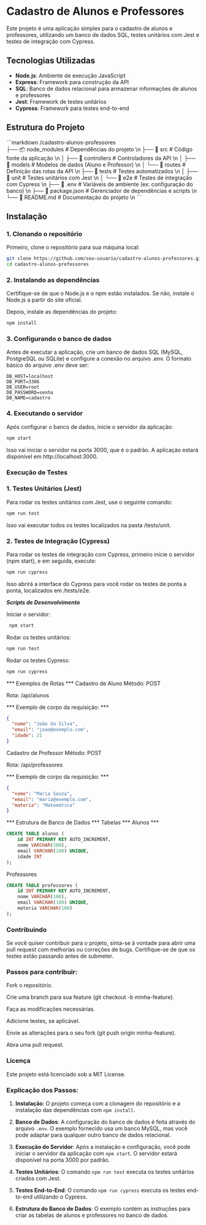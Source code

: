 # Cadastro de Alunos e Professores

Este projeto é uma aplicação simples para o cadastro de alunos e professores, utilizando um banco de dados SQL, testes unitários com Jest e testes de integração com Cypress.

## Tecnologias Utilizadas

- **Node.js**: Ambiente de execução JavaScript
- **Express**: Framework para construção da API
- **SQL**: Banco de dados relacional para armazenar informações de alunos e professores
- **Jest**: Framework de testes unitários
- **Cypress**: Framework para testes end-to-end

## Estrutura do Projeto

´´´markdown
/cadastro-alunos-professores  
├── 📦 node_modules       # Dependências do projeto  \n
├── 📂 src                # Código fonte da aplicação  \n
│   ├── 📂 controllers    # Controladores da API  \n
│   ├── 📂 models         # Modelos de dados (Aluno e Professor)  \n
│   └── 📂 routes         # Definição das rotas da API  \n
├── 🧪 tests              # Testes automatizados  \n
│   ├── 🧪 unit           # Testes unitários com Jest  \n
│   └── 🧪 e2e            # Testes de integração com Cypress  \n
├── 📄 .env               # Variáveis de ambiente (ex: configuração do banco)  \n
├── 📄 package.json       # Gerenciador de dependências e scripts  \n
└── 📄 README.md          # Documentação do projeto  \n
´´´

## Instalação

### 1. Clonando o repositório

Primeiro, clone o repositório para sua máquina local:

```bash
git clone https://github.com/seu-usuario/cadastro-alunos-professores.git
cd cadastro-alunos-professores
```

### 2. Instalando as dependências
Certifique-se de que o Node.js e o npm estão instalados. Se não, instale o Node.js a partir do site oficial.

Depois, instale as dependências do projeto:

```bash
npm install
```
### 3. Configurando o banco de dados
Antes de executar a aplicação, crie um banco de dados SQL (MySQL, PostgreSQL ou SQLite) e configure a conexão no arquivo .env. O formato básico do arquivo .env deve ser:

```env
DB_HOST=localhost
DB_PORT=3306
DB_USER=root
DB_PASSWORD=senha
DB_NAME=cadastro
```

### 4. Executando o servidor
Após configurar o banco de dados, inicie o servidor da aplicação:

```bash
npm start
```
Isso vai iniciar o servidor na porta 3000, que é o padrão. A aplicação estará disponível em http://localhost:3000.

### Execução de Testes
### 1. Testes Unitários (Jest)
Para rodar os testes unitários com Jest, use o seguinte comando:

```bash
npm run test
```
Isso vai executar todos os testes localizados na pasta /tests/unit.

### 2. Testes de Integração (Cypress)
Para rodar os testes de integração com Cypress, primeiro inicie o servidor (npm start), e em seguida, execute:

```bash
npm run cypress
```
Isso abrirá a interface do Cypress para você rodar os testes de ponta a ponta, localizados em /tests/e2e.

***Scripts de Desenvolvimento***

Iniciar o servidor: 
``` bash
 npm start 
 ```

Rodar os testes unitários: 

```bash
npm run test
```

Rodar os testes Cypress: 
```bash
npm run cypress
```
*** Exemplos de Rotas ***
Cadastro de Aluno
Método: POST

Rota: /api/alunos

*** Exemplo de corpo da requisição: ***

```json
{
  "nome": "João da Silva",
  "email": "joao@exemplo.com",
  "idade": 21
}

```
Cadastro de Professor
Método: POST

Rota: /api/professores

*** Exemplo de corpo da requisição: ***

```json
{
  "nome": "Maria Souza",
  "email": "maria@exemplo.com",
  "materia": "Matemática"
}
```
*** Estrutura de Banco de Dados ***
Tabelas
*** Alunos ***

```sql
CREATE TABLE alunos (
    id INT PRIMARY KEY AUTO_INCREMENT,
    nome VARCHAR(100),
    email VARCHAR(100) UNIQUE,
    idade INT
); 
```
Professores

```sql
CREATE TABLE professores (
    id INT PRIMARY KEY AUTO_INCREMENT,
    nome VARCHAR(100),
    email VARCHAR(100) UNIQUE,
    materia VARCHAR(100)
);
```

### Contribuindo
Se você quiser contribuir para o projeto, sinta-se à vontade para abrir uma pull request com melhorias ou correções de bugs. Certifique-se de que os testes estão passando antes de submeter.

### Passos para contribuir:
Fork o repositório.

Crie uma branch para sua feature (git checkout -b minha-feature).

Faça as modificações necessárias.

Adicione testes, se aplicável.

Envie as alterações para o seu fork (git push origin minha-feature).

Abra uma pull request.

### Licença
Este projeto está licenciado sob a MIT License.


### Explicação dos Passos:

1. **Instalação**: O projeto começa com a clonagem do repositório e a instalação das dependências com `npm install`.
   
2. **Banco de Dados**: A configuração do banco de dados é feita através do arquivo `.env`. O exemplo fornecido usa um banco MySQL, mas você pode adaptar para qualquer outro banco de dados relacional.

3. **Execução do Servidor**: Após a instalação e configuração, você pode iniciar o servidor da aplicação com `npm start`. O servidor estará disponível na porta 3000 por padrão.

4. **Testes Unitários**: O comando `npm run test` executa os testes unitários criados com Jest.

5. **Testes End-to-End**: O comando `npm run cypress` executa os testes end-to-end utilizando o Cypress. 

6. **Estrutura do Banco de Dados**: O exemplo contém as instruções para criar as tabelas de alunos e professores no banco de dados.
